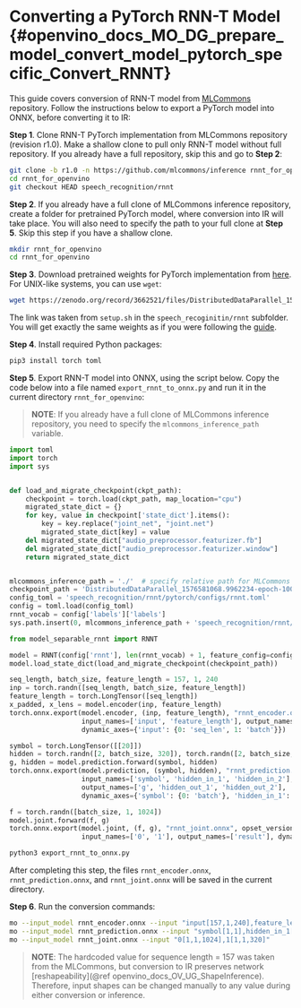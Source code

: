 # Converting a PyTorch RNN-T Model {#openvino_docs_MO_DG_prepare_model_convert_model_pytorch_specific_Convert_RNNT}

This guide covers conversion of RNN-T model from [MLCommons](https://github.com/mlcommons) repository. Follow
the instructions below to export a PyTorch model into ONNX, before converting it to IR:

**Step 1**. Clone RNN-T PyTorch implementation from MLCommons repository (revision r1.0). Make a shallow clone to pull
only RNN-T model without full repository. If you already have a full repository, skip this and go to **Step 2**:
```bash
git clone -b r1.0 -n https://github.com/mlcommons/inference rnnt_for_openvino --depth 1
cd rnnt_for_openvino
git checkout HEAD speech_recognition/rnnt
```

**Step 2**. If you already have a full clone of MLCommons inference repository, create a folder for
pretrained PyTorch model, where conversion into IR will take place. You will also need to specify the path to
your full clone at **Step 5**. Skip this step if you have a shallow clone.

```bash
mkdir rnnt_for_openvino
cd rnnt_for_openvino
```

**Step 3**. Download pretrained weights for PyTorch implementation from [here](https://zenodo.org/record/3662521#.YG21DugzZaQ).
For UNIX-like systems, you can use `wget`:
```bash
wget https://zenodo.org/record/3662521/files/DistributedDataParallel_1576581068.9962234-epoch-100.pt
```
The link was taken from `setup.sh` in the `speech_recoginitin/rnnt` subfolder. You will get exactly the same weights as
if you were following the [guide](https://github.com/mlcommons/inference/tree/master/speech_recognition/rnnt).

**Step 4**. Install required Python packages:
```bash
pip3 install torch toml
```

**Step 5**. Export RNN-T model into ONNX, using the script below. Copy the code below into a file named
`export_rnnt_to_onnx.py` and run it in the current directory `rnnt_for_openvino`:

> **NOTE**: If you already have a full clone of MLCommons inference repository, you need to
> specify the `mlcommons_inference_path` variable.

```python
import toml
import torch
import sys


def load_and_migrate_checkpoint(ckpt_path):
    checkpoint = torch.load(ckpt_path, map_location="cpu")
    migrated_state_dict = {}
    for key, value in checkpoint['state_dict'].items():
        key = key.replace("joint_net", "joint.net")
        migrated_state_dict[key] = value
    del migrated_state_dict["audio_preprocessor.featurizer.fb"]
    del migrated_state_dict["audio_preprocessor.featurizer.window"]
    return migrated_state_dict


mlcommons_inference_path = './'  # specify relative path for MLCommons inferene
checkpoint_path = 'DistributedDataParallel_1576581068.9962234-epoch-100.pt'
config_toml = 'speech_recognition/rnnt/pytorch/configs/rnnt.toml'
config = toml.load(config_toml)
rnnt_vocab = config['labels']['labels']
sys.path.insert(0, mlcommons_inference_path + 'speech_recognition/rnnt/pytorch')

from model_separable_rnnt import RNNT

model = RNNT(config['rnnt'], len(rnnt_vocab) + 1, feature_config=config['input_eval'])
model.load_state_dict(load_and_migrate_checkpoint(checkpoint_path))

seq_length, batch_size, feature_length = 157, 1, 240
inp = torch.randn([seq_length, batch_size, feature_length])
feature_length = torch.LongTensor([seq_length])
x_padded, x_lens = model.encoder(inp, feature_length)
torch.onnx.export(model.encoder, (inp, feature_length), "rnnt_encoder.onnx", opset_version=12,
                  input_names=['input', 'feature_length'], output_names=['x_padded', 'x_lens'],
                  dynamic_axes={'input': {0: 'seq_len', 1: 'batch'}})

symbol = torch.LongTensor([[20]])
hidden = torch.randn([2, batch_size, 320]), torch.randn([2, batch_size, 320])
g, hidden = model.prediction.forward(symbol, hidden)
torch.onnx.export(model.prediction, (symbol, hidden), "rnnt_prediction.onnx", opset_version=12,
                  input_names=['symbol', 'hidden_in_1', 'hidden_in_2'],
                  output_names=['g', 'hidden_out_1', 'hidden_out_2'],
                  dynamic_axes={'symbol': {0: 'batch'}, 'hidden_in_1': {1: 'batch'}, 'hidden_in_2': {1: 'batch'}})

f = torch.randn([batch_size, 1, 1024])
model.joint.forward(f, g)
torch.onnx.export(model.joint, (f, g), "rnnt_joint.onnx", opset_version=12,
                  input_names=['0', '1'], output_names=['result'], dynamic_axes={'0': {0: 'batch'}, '1': {0: 'batch'}})
```

```bash
python3 export_rnnt_to_onnx.py
```

After completing this step, the files `rnnt_encoder.onnx`, `rnnt_prediction.onnx`, and `rnnt_joint.onnx` will be saved in the current directory.

**Step 6**. Run the conversion commands:

```sh
mo --input_model rnnt_encoder.onnx --input "input[157,1,240],feature_length->157"
mo --input_model rnnt_prediction.onnx --input "symbol[1,1],hidden_in_1[2,1,320],hidden_in_2[2,1,320]"
mo --input_model rnnt_joint.onnx --input "0[1,1,1024],1[1,1,320]"
```
> **NOTE**: The hardcoded value for sequence length = 157 was taken from the MLCommons, but conversion to IR preserves network [reshapeability](@ref openvino_docs_OV_UG_ShapeInference). Therefore, input shapes can be changed manually to any value during either conversion or inference.
